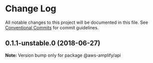 # Change Log

All notable changes to this project will be documented in this file.
See [Conventional Commits](https://conventionalcommits.org) for commit guidelines.

<a name="0.1.1-unstable.0"></a>
## 0.1.1-unstable.0 (2018-06-27)




**Note:** Version bump only for package @aws-amplify/api
